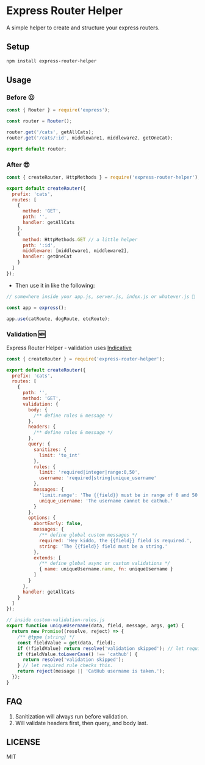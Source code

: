 # Express Router Helper

A simple helper to create and structure your express routers.

## Setup

```sh
npm install express-router-helper
```

## Usage

### Before 😖

```js
const { Router } = require('express');

const router = Router();

router.get('/cats', getAllCats);
router.get('/cats/:id', middleware1, middleware2, getOneCat);

export default router;
```

### After 😎

```js
const { createRouter, HttpMethods } = require('express-router-helper');

export default createRouter({
  prefix: 'cats',
  routes: [
    {
      method: 'GET',
      path: '',
      handler: getAllCats
    },
    {
      method: HttpMethods.GET // a little helper
      path: ':id',
      middleware: [middleware1, middleware2],
      handler: getOneCat
    }
  ]
});
```

* Then use it in like the following:

```js
// somewhere inside your app.js, server.js, index.js or whatever.js 🤣

const app = express();

app.use(catRoute, dogRoute, etcRoute);
```

### Validation 🆕

Express Router Helper - validation uses [Indicative](http://indicative.adonisjs.com/)

```js
const { createRouter } = require('express-router-helper');

export default createRouter({
  prefix: 'cats',
  routes: [
    {
      path: '',
      method: 'GET',
      validation: {
        body: {
          /** define rules & message */
        },
        headers: {
          /** define rules & message */
        },
        query: {
          sanitizes: {
            limit: 'to_int'
          },
          rules: {
            limit: 'required|integer|range:0,50',
            username: 'required|string|unique_username'
          },
          messages: {
            'limit.range': 'The {{field}} must be in range of 0 and 50.',
            unique_username: 'The username cannot be cathub.'
          }
        },
        options: {
          abortEarly: false,
          messages: {
            /** define global custom messages */
            required: 'Hey kiddo, the {{field}} field is required.',
            string: 'The {{field}} field must be a string.'
          },
          extends: [
            /** define global async or custom validations */
            { name: uniqueUsername.name, fn: uniqueUsername }
          ]
        }
      },
      handler: getAllCats
    }
  ]
});

// inside custom-validation-rules.js
export function uniqueUsername(data, field, message, args, get) {
  return new Promise((resolve, reject) => {
    /** @type {string} */
    const fieldValue = get(data, field);
    if (!fieldValue) return resolve('validation skipped'); // let required rule checks this.
    if (fieldValue.toLowerCase() !== 'cathub') {
      return resolve('validation skipped');
    } // let required rule checks this.
    return reject(message || 'CatHub username is taken.');
  });
}
```

## FAQ

1. Sanitization will always run before validation.
2. Will validate headers first, then query, and body last.

## LICENSE

MIT
